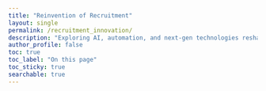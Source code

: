```yaml
---
title: "Reinvention of Recruitment"
layout: single
permalink: /recruitment_innovation/
description: "Exploring AI, automation, and next-gen technologies reshaping recruitment."
author_profile: false
toc: true
toc_label: "On this page"
toc_sticky: true
searchable: true
---
```

